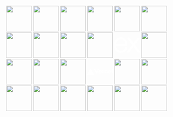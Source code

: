 <!-- ![](https://komarev.com/ghpvc/?username=ayush-saklani) -->
<p align="left">
<img src="https://cdn.jsdelivr.net/gh/devicons/devicon/icons/c/c-original.svg" height="70"/>
<img src="https://cdn.jsdelivr.net/gh/devicons/devicon/icons/cplusplus/cplusplus-original.svg" height="70"/>
<img src="https://cdn.jsdelivr.net/gh/devicons/devicon/icons/python/python-original.svg" height="70"/>
<img src="https://cdn.jsdelivr.net/gh/devicons/devicon/icons/jupyter/jupyter-original-wordmark.svg" height="70"/>
<img src="https://cdn.jsdelivr.net/gh/devicons/devicon/icons/java/java-original-wordmark.svg" height="70"/>
<img src="https://cdn.jsdelivr.net/gh/devicons/devicon/icons/html5/html5-original.svg" height="70"/>
<img src="https://cdn.jsdelivr.net/gh/devicons/devicon/icons/css3/css3-original.svg" height="70"/>
<img src="https://cdn.jsdelivr.net/gh/devicons/devicon/icons/javascript/javascript-original.svg" height="70"/>
<img src="https://static-00.iconduck.com/assets.00/node-js-icon-454x512-nztofx17.png"height="70"/>
<img src="https://cdn.jsdelivr.net/gh/devicons/devicon@latest/icons/bootstrap/bootstrap-original.svg"height="70"/>
<svg viewBox="0 0 128 128" height="70"><path d="M126.67 98.44c-4.56 1.16-7.38.05-9.91-3.75-5.68-8.51-11.95-16.63-18-24.9-.78-1.07-1.59-2.12-2.6-3.45C89 76 81.85 85.2 75.14 94.77c-2.4 3.42-4.92 4.91-9.4 3.7l26.92-36.13L67.6 29.71c4.31-.84 7.29-.41 9.93 3.45 5.83 8.52 12.26 16.63 18.67 25.21 6.45-8.55 12.8-16.67 18.8-25.11 2.41-3.42 5-4.72 9.33-3.46-3.28 4.35-6.49 8.63-9.72 12.88-4.36 5.73-8.64 11.53-13.16 17.14-1.61 2-1.35 3.3.09 5.19C109.9 76 118.16 87.1 126.67 98.44zM1.33 61.74c.72-3.61 1.2-7.29 2.2-10.83 6-21.43 30.6-30.34 47.5-17.06C60.93 41.64 63.39 52.62 62.9 65H7.1c-.84 22.21 15.15 35.62 35.53 28.78 7.15-2.4 11.36-8 13.47-15 1.07-3.51 2.84-4.06 6.14-3.06-1.69 8.76-5.52 16.08-13.52 20.66-12 6.86-29.13 4.64-38.14-4.89C5.26 85.89 3 78.92 2 71.39c-.15-1.2-.46-2.38-.7-3.57q.03-3.04.03-6.08zm5.87-1.49h50.43c-.33-16.06-10.33-27.47-24-27.57-15-.12-25.78 11.02-26.43 27.57z" fill="white" stroke="white" stroke-width="5"></path></svg>
<img src="https://cdn.jsdelivr.net/gh/devicons/devicon@latest/icons/mongodb/mongodb-original-wordmark.svg" height="70"/>
<img src="https://cdn.jsdelivr.net/gh/devicons/devicon@latest/icons/mongoose/mongoose-original-wordmark.svg" height="70"/>
<img src="https://cdn.jsdelivr.net/gh/devicons/devicon/icons/mysql/mysql-original-wordmark.svg" height="70"/>
<img src="https://cdn.jsdelivr.net/gh/devicons/devicon@latest/icons/postman/postman-original.svg" height="70"/>
<!-- <svg viewBox="0 0 128 128"height="70"><path d="M64.002 8.576 128 119.424H0Zm0 0"fill="white" stroke="white"></path></svg> -->
<svg viewBox="0 0 128 128"height="70"><path d="M64.144 56.789c-4.976 0-8.563 3.245-8.563 8.112s4.034 8.113 9.014 8.113c3.006 0 5.656-1.19 7.297-3.195l-3.448-1.992c-.91.996-2.294 1.577-3.849 1.577-2.159 0-3.993-1.127-4.674-2.93H72.55a8.151 8.151 0 0 0 .158-1.577c0-4.863-3.583-8.108-8.564-8.108zm-4.259 6.535c.563-1.798 2.105-2.93 4.26-2.93 2.158 0 3.7 1.132 4.259 2.93zm-1.019-11.493L46.377 73.465 33.884 51.83h4.683l7.806 13.521 7.806-13.521zm-42.212-2.253 16.653 28.845H0Zm74.172 15.324c0 2.704 1.767 4.507 4.507 4.507 1.857 0 3.25-.843 3.966-2.218l3.462 1.997c-1.434 2.388-4.12 3.826-7.428 3.826-4.98 0-8.563-3.245-8.563-8.112 0-4.868 3.587-8.113 8.563-8.113 3.308 0 5.99 1.438 7.428 3.826l-3.462 1.997c-.716-1.375-2.109-2.218-3.966-2.218-2.736 0-4.507 1.803-4.507 4.508zM128 51.83v20.732h-4.056V51.831Zm-15.324 4.958c-4.976 0-8.563 3.245-8.563 8.112s4.038 8.113 9.014 8.113c3.006 0 5.656-1.19 7.297-3.195l-3.448-1.992c-.91.996-2.294 1.577-3.85 1.577-2.158 0-3.992-1.127-4.673-2.93h12.629a8.16 8.16 0 0 0 .157-1.577c0-4.863-3.583-8.108-8.563-8.108zm-4.26 6.535c.564-1.798 2.101-2.93 4.26-2.93s3.7 1.132 4.26 2.93zm-22.999-6.085v4.368a5.157 5.157 0 0 0-1.442-.221c-2.618 0-4.507 1.803-4.507 4.507v6.67h-4.056V57.24h4.056v4.147c0-2.29 2.664-4.147 5.95-4.147z" fill="white" stroke="white"></path></svg>          
<img src="https://cdn.jsdelivr.net/gh/devicons/devicon@latest/icons/npm/npm-original-wordmark.svg" height="70"/>
<img src="https://cdn.jsdelivr.net/gh/devicons/devicon@latest/icons/json/json-plain.svg" height="70"/>
<img src="https://upload.wikimedia.org/wikipedia/commons/b/b0/Openstreetmap_logo.svg"height="70"/> 
<img src="https://upload.wikimedia.org/wikipedia/commons/thumb/1/13/Leaflet_logo.svg/1280px-Leaflet_logo.svg.png" height="70"/>
<img src="https://cdn.jsdelivr.net/gh/devicons/devicon@latest/icons/windows11/windows11-original.svg" height="70"/>
<img src="https://cdn.jsdelivr.net/gh/devicons/devicon/icons/linux/linux-original.svg" height="70"/>
<img src="https://cdn.jsdelivr.net/gh/devicons/devicon/icons/vscode/vscode-original.svg" height="70"/>
<img src="https://64.media.tumblr.com/c3becd2c993f457fac2cd7b3bd53538d/tumblr_mivect2TMc1rfjowdo1_r1_500.gifv" height="70"/>
</p>
<!-- <p align="center"> -->
<!-- <img src="https://i.pinimg.com/originals/9f/1d/58/9f1d582d5a8045fec25f03530d73dd24.gif" height="300"/> -->
<!-- </p> -->
 
<!-- <p align="center"> -->
<!-- <img src="https://media1.tenor.com/m/u0cQup-HVAsAAAAC/perry-the-platypus-hat.gif" height="200"/> -->
<!-- </p> -->